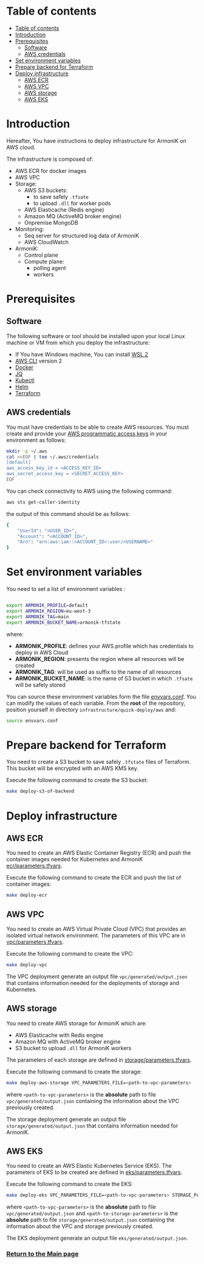# Table of contents

- [Table of contents](#table-of-contents)
- [Introduction](#introduction)
- [Prerequisites](#prerequisites)
    - [Software](#software)
    - [AWS credentials](#aws-credentials)
- [Set environment variables](#set-environment-variables)
- [Prepare backend for Terraform](#preapre-backend-for-terraform)
- [Deploy infrastructure](#deploy-infrastructure)
    - [AWS ECR](#aws-ecr)
    - [AWS VPC](#aws-vpc)
    - [AWS storage](#aws-storage)
    - [AWS EKS](#aws-eks)

# Introduction

Hereafter, You have instructions to deploy infrastructure for ArmoniK on AWS cloud.

The infrastructure is composed of:

* AWS ECR for docker images
* AWS VPC
* Storage:
    * AWS S3 buckets:
        * to save safely `.tfsate`
        * to upload `.dll` for worker pods
    * AWS Elasticache (Redis engine)
    * Amazon MQ (ActiveMQ broker engine)
    * Onpremise MongoDB
* Monitoring:
    * Seq server for structured log data of ArmoniK
    * AWS CloudWatch
* ArmoniK:
    * Control plane
    * Compute plane:
        * polling agent
        * workers

# Prerequisites

## Software

The following software or tool should be installed upon your local Linux machine or VM from which you deploy the
infrastructure:

* If You have Windows machine, You can install [WSL 2](../../kubernetes/onpremise/localhost/wsl2.md)
* [AWS CLI](https://docs.aws.amazon.com/cli/latest/userguide/getting-started-install.html) version 2
* [Docker](https://docs.docker.com/engine/install/)
* [JQ](https://stedolan.github.io/jq/download/)
* [Kubectl](https://kubernetes.io/docs/tasks/tools/install-kubectl-linux/)
* [Helm](https://helm.sh/docs/intro/install/)
* [Terraform](https://learn.hashicorp.com/tutorials/terraform/install-cli)

## AWS credentials

You must have credentials to be able to create AWS resources. You must create and provide
your [AWS programmatic access keys](https://docs.aws.amazon.com/general/latest/gr/aws-sec-cred-types.html#access-keys-and-secret-access-keys)
in your environment as follows:

```bash
mkdir -p ~/.aws
cat <<EOF | tee ~/.aws/credentials
[default]
aws_access_key_id = <ACCESS_KEY_ID>
aws_secret_access_key = <SECRET_ACCESS_KEY>
EOF
```

You can check connectivity to AWS using the following command:

```bash
aws sts get-caller-identity
```

the output of this command should be as follows:

```bash
{
    "UserId": "<USER_ID>",
    "Account": "<ACCOUNT_ID>",
    "Arn": "arn:aws:iam::<ACCOUNT_ID>:user/<USERNAME>"
}
```

# Set environment variables

You need to set a list of environment variables :

```bash
```

```bash
export ARMONIK_PROFILE=default
export ARMONIK_REGION=eu-west-3
export ARMONIK_TAG=main
export ARMONIK_BUCKET_NAME=armonik-tfstate
```

where:

- **ARMONIK_PROFILE**: defines your AWS profile which has credentials to deploy in AWS Cloud
- **ARMONIK_REGION**: presents the region where all resources will be created
- **ARMONIK_TAG**: will be used as suffix to the name of all resources
- **ARMONIK_BUCKET_NAME**: is the name of S3 bucket in which `.tfsate` will be safely stored

You can source these environment variables form the file [envvars.conf](./envvars.conf). You can modify the values of
each variable. From the **root** of the repository, position yourself in directory `infrastructure/quick-deploy/aws`
and:

```bash
source envvars.conf
```

# Prepare backend for Terraform

You need to create a S3 bucket to save safely `.tfstate` files of Terraform. This bucket will be encrypted with an AWS
KMS key.

Execute the following command to create the S3 bucket:

```bash
make deploy-s3-of-backend
```

# Deploy infrastructure

## AWS ECR

You need to create an AWS Elastic Container Registry (ECR) and push the container images needed for Kubernetes and
ArmoniK [ecr/parameters.tfvars](ecr/parameters.tfvars).

Execute the following command to create the ECR and push the list of container images:

```bash
make deploy-ecr
```

## AWS VPC

You need to create an AWS Virtual Private Cloud (VPC) that provides an isolated virtual network environment. The
parameters of this VPC are in [vpc/parameters.tfvars](vpc/parameters.tfvars).

Execute the following command to create the VPC:

```bash
make deploy-vpc
```

The VPC deployment generate an output file `vpc/generated/output.json` that contains
information needed for the deployments of storage and Kubernetes.

## AWS storage

You need to create AWS storage for ArmoniK which are:

* AWS Elasticache with Redis engine
* Amazon MQ with ActiveMQ broker engine
* S3 bucket to upload `.dll` for ArmoniK workers

The parameters of each storage are defined in [storage/parameters.tfvars](storage/parameters.tfvars).

Execute the following command to create the storage:

```bash
make deploy-aws-storage VPC_PARAMETERS_FILE=<path-to-vpc-parameters>
```

where `<path-to-vpc-parameters>` is the **absolute** path to file `vpc/generated/output.json`
containing the information about the VPC previously created.

The storage deployment generate an output file `storage/generated/output.json` that
contains information needed for ArmoniK.

## AWS EKS

You need to create an AWS Elastic Kubernetes Service (EKS). The parameters of EKS to be created are defined
in [eks/parameters.tfvars](eks/parameters.tfvars).

Execute the following command to create the EKS:

```bash
make deploy-eks VPC_PARAMETERS_FILE=<path-to-vpc-parameters> STORAGE_PARAMETERS_FILE=<path-to-storage-parameters>
```

where `<path-to-vpc-parameters>` is the **absolute** path to file `vpc/generated/output.json`
and `<path-to-storage-parameters>` is the **absolute** path to file `storage/generated/output.json` containing the
information about the VPC and storage previously created.

The EKS deployment generate an output file `eks/generated/output.json`.

### [Return to the Main page](../../README.md)




